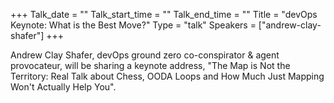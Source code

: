 +++
Talk_date = ""
Talk_start_time = ""
Talk_end_time = ""
Title = "devOps Keynote: What is the Best Move?"
Type = "talk"
Speakers = ["andrew-clay-shafer"]
+++

Andrew Clay Shafer, devOps ground zero co-conspirator & agent provocateur, will be sharing a keynote address, "The Map is Not the Territory: Real Talk about Chess, OODA Loops and How Much Just Mapping Won't Actually Help You".